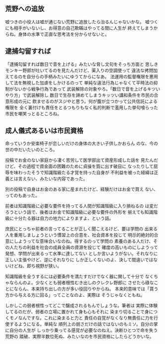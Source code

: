 ﻿## 荒野への追放

嘘つきの小役人は嘘が通じない荒野に追放したら治るんじゃないかな。
嘘つくにも相手がいないし、お得意の自己欺瞞はやってる間に人生が
終えてしまうからね。身体の水準で正直な思考法を分からせないと。


## 逮捕勾留すれば

「逮捕勾留すれば数日で音を上げる」みたいな脅し文句をそっち方面と
思しきモンキー野郎が吐いてるのを見たんだけど、薬入りの空調使って
違法な拷問加えてるのを自分らの手柄みたいにゆうてからになあ。
法運用の監督権限を悪用して法を無視した加虐をしかけるのって
単純な違法行為じゃなくて平時法の抑制がないから戦争行為であって
武装解除の対象やろ。「数日で音を上げるキツいやり方」で武装解除し
数日で生存を諦めてしまうキッツい講和条件を市民の合意形成の元に
飲ませるのがスジやと思う。何が腹が立つかって公共信託による権限を
全く裏付けも責任をとるつもりもなく私的判断で濫用した挙句喰らった
市民を嘲笑っとるところね。


## 成人儀式あるいは市民資格

命っていうか安楽椅子が恋しいだけの身体の大きい子供しかおらん
のな、今の世の中だいたいのところ。

投稿でお金のない家庭から凄く苦労して医学部出て資産形成した話を
見たんだけど、その過程で資金面の困難のために貞操を質に出す破目に
なったりして屈辱を味わったそうで知識階級たる才覚を持った自身が
不利益を被った経緯は正義とは言えない、みたいな内容であった。

別の投稿で自身はお金のある家に産まれたけど、経験だけはお金で買え
ない、ってのもあった。

前者は知識階級に必要な要件を持ってる人間が知識階級に入り損ねるの
は変だろうという話で、後者はお金で知識階級に必要な要件の外形を
揃えても知識階級に十分たる器は自力の地力によりますよ、という話。

庶民にとっちゃ前者の言ってることが正しく聞こえるけど、要は学問の
出来る人を重用しましょうという慣習上の合意を、社会資本を投じて
明示的絶対的合意にしようってな意味合いなのね。得するのって学問の
素養のある人だけ、その人たちの利益を社会の成員全員の資源を投じて
確度の高いものにしようって発想、学問が出来るって水準に達してない
としか言いようがない。それなりに正しい主張やけど、逆にそれなりに
しか正しくないのよ、決して間違いではないけどね、即ち視野が狭い。

知識階級を全うするには必要条件を満たすだけでなく器に関して十分で
なくちゃならんのよ。少なくとも弱者根性むき出しのクレクレ野郎に
させたら碌なことにならん、本来持ち出しの方が多い役回りやからね。
本来的意味では「貰う方から与える方に回る」ってことなのよ、実際は
そうじゃなくともね。

しかしこの弱者根性ってどこで醸成されるもんでしょうな。筆者は
実際に体験してるのだが、弱者の立場に置かれて身も心もそれに
染まり切ることで身につくモノなんですな。これに染まると力と
責任の自覚がなくなり無責任に力を行使するようになる。単純な
順列上の弱さだけの話ではないのもミソ。自分の掌に自分の人生が
しっかり乗ってる感覚が必要なのねえ。決断ひとつで命を失う荒野の
踏破、実際半数位死ぬ、みたいなのを市民資格にしたらどうかいな。
